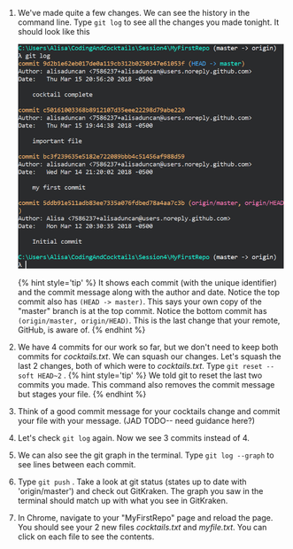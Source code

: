 1. We've made quite a few changes. We can see the history in the command line. Type `git log` <i class="fa fa-share fa-rotate-180"></i> to see all the changes you made tonight. It should look like this

   ![](images/git-log.png)

   {% hint style='tip' %}
It shows each commit (with the unique identifier) and the commit message along with the author and date. Notice the top commit also has `(HEAD -> master)`. This says your own copy of the "master" branch is at the top commit. Notice the bottom commit has `(origin/master, origin/HEAD)`. This is the last change that your remote, GitHub, is aware of.
   {% endhint %}

1. We have 4 commits for our work so far, but we don't need to keep both commits for _cocktails.txt_. We can squash our changes. Let's squash the last 2 changes, both of which were to _cocktails.txt_. Type `git reset --soft HEAD~2` <i class="fa fa-share fa-rotate-180"></i>.
   {% hint style='tip' %}
We told git to reset the last two commits you made. This command also removes the commit message but stages your file.
   {% endhint %}

1. Think of a good commit message for your cocktails change and commit your file with your message. (JAD TODO-- need guidance here?)

1. Let's check `git log` again. Now we see 3 commits instead of 4. 

1. We can also see the git graph in the terminal. Type `git log --graph` <i class="fa fa-share fa-rotate-180"></i> to see lines between each commit.

1. Type `git push` <i class="fa fa-share fa-rotate-180"></i>. Take a look at git status (states up to date with 'origin/master') and check out GitKraken. The graph you saw in the terminal should match up with what you see in GitKraken.

1. In Chrome, navigate to your "MyFirstRepo" page and reload the page. You should see your 2 new files _cocktails.txt_ and _myfile.txt_. You can click on each file to see the contents.
